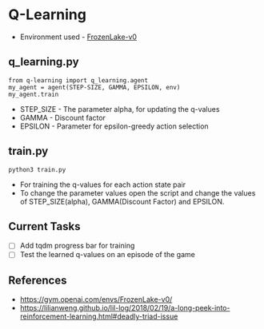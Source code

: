 # Q-Learning

* Environment used - [FrozenLake-v0](https://gym.openai.com/envs/FrozenLake-v0/)

## q_learning.py

```
from q-learning import q_learning.agent
my_agent = agent(STEP-SIZE, GAMMA, EPSILON, env)
my_agent.train
```

* STEP_SIZE - The parameter alpha, for updating the q-values
* GAMMA - Discount factor
* EPSILON - Parameter for epsilon-greedy action selection

## train.py

```
python3 train.py
```

* For training the q-values for each action state pair
* To change the parameter values open the script and change the values of STEP_SIZE(alpha), GAMMA(Discount Factor) and EPSILON.


## Current Tasks

- [ ] Add tqdm progress bar for training
- [ ] Test the learned q-values on an episode of the game

## References

* https://gym.openai.com/envs/FrozenLake-v0/
* https://lilianweng.github.io/lil-log/2018/02/19/a-long-peek-into-reinforcement-learning.html#deadly-triad-issue


